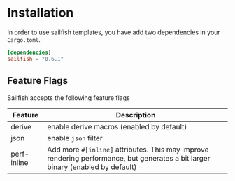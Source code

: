 # Installation

In order to use sailfish templates, you have add two dependencies in your `Cargo.toml`.

``` toml
[dependencies]
sailfish = "0.6.1"
```

## Feature Flags

Sailfish accepts the following feature flags

|Feature|Description|
|--|--|
|derive|enable derive macros (enabled by default)|
|json|enable `json` filter|
|perf-inline|Add more `#[inline]` attributes. This may improve rendering performance, but generates a bit larger binary (enabled by default)|
